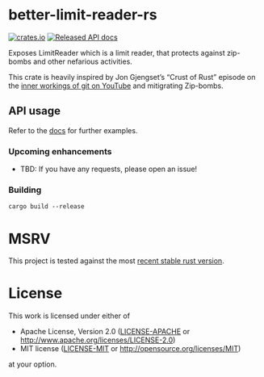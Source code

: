 # better-limit-reader-rs

[![crates.io](https://img.shields.io/crates/v/better-limit-reader?color=orange&label=crates.io)](https://crates.io/crates/better-limit-reader)
[![Released API docs](https://img.shields.io/docsrs/better-limit-reader)](https://docs.rs/better-limit-reader/)

Exposes LimitReader which is a limit reader, that protects against zip-bombs and other nefarious activities.

This crate is heavily inspired by Jon Gjengset’s “Crust of Rust” episode on the [inner workings of git on YouTube](https://youtu.be/u0VotuGzD_w?si=oIuV9CITSWHJXKBu&t=3503) and mitigrating Zip-bombs.

## API usage

Refer to the [docs](https://docs.rs/TODO) for further examples.

### Upcoming enhancements

- TBD: If you have any requests, please open an issue!

### Building

```shell script
cargo build --release
```

# MSRV

This project is tested against the most [recent stable rust version](https://gist.github.com/alexheretic/d1e98d8433b602e57f5d0a9637927e0c).

# License

This work is licensed under either of

- Apache License, Version 2.0 ([LICENSE-APACHE](LICENSE-APACHE) or
  <http://www.apache.org/licenses/LICENSE-2.0>)
- MIT license ([LICENSE-MIT](LICENSE-MIT) or <http://opensource.org/licenses/MIT>)

at your option.